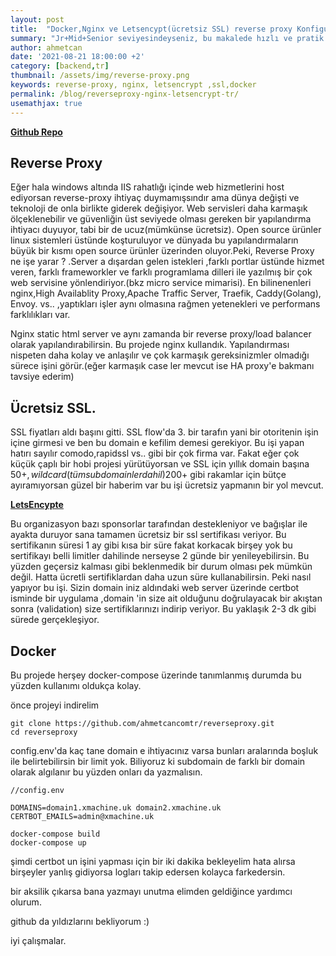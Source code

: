```yaml
---
layout: post
title:  "Docker,Nginx ve Letsencypt(ücretsiz SSL) reverse proxy Konfigurasyonu"
summary: "Jr+Mid+Senior seviyesindeyseniz, bu makalede hızlı ve pratik bir şekilde ücretsiz SSL konfigurasyonu ile birlikte bir reverse-proxy nasıl yapılandırılır öğreneceksin"
author: ahmetcan
date: '2021-08-21 18:00:00 +2'
category: [backend,tr]
thumbnail: /assets/img/reverse-proxy.png
keywords: reverse-proxy, nginx, letsencrypt ,ssl,docker
permalink: /blog/reverseproxy-nginx-letsencrypt-tr/
usemathjax: true
---
```


**[Github Repo](https://github.com/ahmetcancomtr/reverseproxy.git)**


## Reverse Proxy
Eğer hala windows altında IIS rahatlığı içinde web hizmetlerini host ediyorsan reverse-proxy ihtiyaç duymamışsındır ama dünya değişti ve teknoloji de onla birlikte giderek değişiyor.
Web servisleri daha karmaşık ölçeklenebilir ve güvenliğin üst seviyede olması gereken bir yapılandırma ihtiyacı duyuyor, tabi bir de ucuz(mümkünse ücretsiz). Open source ürünler linux sistemleri üstünde koşturuluyor ve dünyada bu yapılandırmaların büyük bir kısmı open source ürünler üzerinden oluyor.Peki, Reverse Proxy ne işe yarar ? .Server a dışardan gelen istekleri ,farklı portlar üstünde hizmet veren, farklı frameworkler ve farklı programlama dilleri ile yazılmış bir çok web servisine yönlendiriyor.(bkz micro service mimarisi). En bilinenenleri nginx,High Availablity Proxy,Apache Traffic Server, Traefik, Caddy(Golang), Envoy. vs.. ,yaptıkları işler aynı olmasına rağmen yetenekleri ve performans farklılıkları var. 

Nginx static html server ve aynı zamanda bir reverse proxy/load balancer olarak yapılandırabilirsin. Bu projede nginx kullandık. Yapılandırması nispeten daha kolay ve anlaşılır ve çok karmaşık gereksinizmler olmadığı sürece işini görür.(eğer karmaşık case ler mevcut ise HA proxy'e bakmanı tavsiye ederim)

## Ücretsiz SSL.
SSL fiyatları aldı başını gitti. SSL flow'da  3. bir tarafın yani bir otoritenin işin içine girmesi ve ben bu domain e kefilim demesi gerekiyor. Bu işi yapan hatırı sayılır comodo,rapidssl vs.. gibi bir çok firma var. Fakat eğer çok küçük çaplı bir hobi projesi yürütüyorsan ve SSL için yıllık domain başına 50$+ ,wildcard(tüm subdomainler dahil)  200$+ gibi rakamlar için bütçe ayıramıyorsan güzel bir haberim var bu işi ücretsiz yapmanın bir yol mevcut.

**[LetsEncypte](https://developers.google.com/analytics/devguides/collection/android/v4/campaigns)**

Bu organizasyon  bazı sponsorlar tarafından destekleniyor ve bağışlar ile ayakta duruyor sana tamamen ücretsiz bir ssl sertifikası veriyor. Bu sertifikanın süresi 1 ay gibi kısa bir süre fakat korkacak birşey yok bu sertifikayı belli limitler dahilinde nerseyse 2 günde bir yenileyebilirsin. Bu yüzden geçersiz kalması gibi beklenmedik bir durum olması pek mümkün değil. Hatta ücretli sertifiklardan daha uzun süre kullanabilirsin.
Peki nasıl yapıyor bu işi. Sizin domain iniz aldındaki web server üzerinde certbot isminde bir uygulama ,domain 'in size ait olduğunu doğrulayacak bir akıştan sonra (validation) size sertifiklarınızı indirip veriyor. Bu yaklaşık 2-3 dk gibi sürede gerçekleşiyor.

## Docker
Bu projede herşey docker-compose üzerinde  tanımlanmış durumda bu yüzden kullanımı oldukça kolay.

önce projeyi indirelim
```console
git clone https://github.com/ahmetcancomtr/reverseproxy.git
cd reverseproxy
```

config.env'da  kaç tane domain e ihtiyacınız varsa bunları aralarında boşluk ile belirtebilirsin bir limit yok. Biliyoruz ki subdomain de farklı bir domain olarak algılanır bu yüzden onları da yazmalısın.

```console
//config.env 

DOMAINS=domain1.xmachine.uk domain2.xmachine.uk
CERTBOT_EMAILS=admin@xmachine.uk
```


```console
docker-compose build
docker-compose up
```
şimdi certbot un işini yapması için bir iki dakika bekleyelim
hata alırsa birşeyler yanlış gidiyorsa logları takip edersen kolayca farkedersin.

bir aksilik çıkarsa bana yazmayı unutma elimden geldiğince yardımcı olurum.

github da yıldızlarını bekliyorum :)

iyi çalışmalar.
